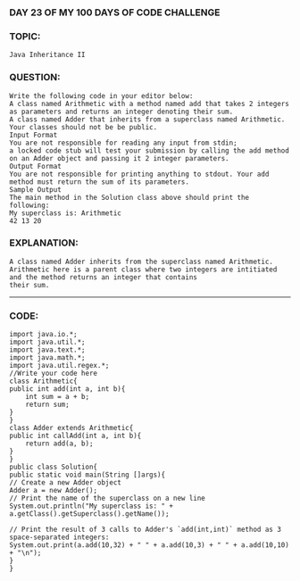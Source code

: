 ### DAY 23 OF MY 100 DAYS OF CODE CHALLENGE
### TOPIC: 
    Java Inheritance II
### QUESTION:
    Write the following code in your editor below:
    A class named Arithmetic with a method named add that takes 2 integers as parameters and returns an integer denoting their sum.
    A class named Adder that inherits from a superclass named Arithmetic.
    Your classes should not be be public.
    Input Format
    You are not responsible for reading any input from stdin; 
    a locked code stub will test your submission by calling the add method on an Adder object and passing it 2 integer parameters.
    Output Format
    You are not responsible for printing anything to stdout. Your add method must return the sum of its parameters.
    Sample Output
    The main method in the Solution class above should print the following:
    My superclass is: Arithmetic
    42 13 20
### EXPLANATION:
    A class named Adder inherits from the superclass named Arithmetic.
    Arithmetic here is a parent class where two integers are intitiated and the method returns an integer that contains
    their sum.
_______________________________________________________________________________________________________________________________________________________________
### CODE:
    import java.io.*;
    import java.util.*;
    import java.text.*;
    import java.math.*;
    import java.util.regex.*;
    //Write your code here
    class Arithmetic{
    public int add(int a, int b){
        int sum = a + b; 
        return sum;
    }
    }
    class Adder extends Arithmetic{  
    public int callAdd(int a, int b){
        return add(a, b);
    }
    }
    public class Solution{
    public static void main(String []args){
    // Create a new Adder object
    Adder a = new Adder();
    // Print the name of the superclass on a new line
    System.out.println("My superclass is: " + a.getClass().getSuperclass().getName());  
        
    // Print the result of 3 calls to Adder's `add(int,int)` method as 3 space-separated integers:
    System.out.print(a.add(10,32) + " " + a.add(10,3) + " " + a.add(10,10) + "\n");
    }
    }
